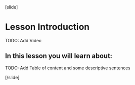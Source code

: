 [slide]
# Lesson Introduction

TODO: Add Video

## In this lesson you will learn about:

TODO: Add Table of content and some descriptive sentences

[/slide]